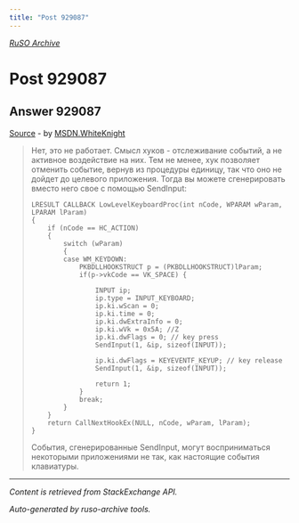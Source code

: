 ```yaml
---
title: "Post 929087"
---
```

<p><i><a href="https://github.com/MSDN-WhiteKnight/ruso-archive/">RuSO Archive</a></i></p>
<h1>Post 929087</h1>
<h2>Answer 929087</h2>
<p><a href="https://ru.stackoverflow.com/a/929087/">Source</a> - by <a href="https://ru.stackoverflow.com/users/240512/msdn-whiteknight">MSDN.WhiteKnight</a></p>
<blockquote>
<p>Нет, это не работает. Смысл хуков - отслеживание событий, а не активное воздействие на них. Тем не менее, хук позволяет отменить событие, вернув из процедуры единицу, так что оно не дойдет до целевого приложения. Тогда вы можете сгенерировать вместо него свое с помощью SendInput:</p>

<pre><code>LRESULT CALLBACK LowLevelKeyboardProc(int nCode, WPARAM wParam, LPARAM lParam)
{        
    if (nCode == HC_ACTION)
    {
        switch (wParam)
        {
        case WM_KEYDOWN:
            PKBDLLHOOKSTRUCT p = (PKBDLLHOOKSTRUCT)lParam;
            if(p-&gt;vkCode == VK_SPACE) {

                INPUT ip;
                ip.type = INPUT_KEYBOARD;
                ip.ki.wScan = 0; 
                ip.ki.time = 0;
                ip.ki.dwExtraInfo = 0;    
                ip.ki.wVk = 0x5A; //Z
                ip.ki.dwFlags = 0; // key press
                SendInput(1, &amp;ip, sizeof(INPUT));

                ip.ki.dwFlags = KEYEVENTF_KEYUP; // key release
                SendInput(1, &amp;ip, sizeof(INPUT));

                return 1;
            }           
            break;
        }
    }
    return CallNextHookEx(NULL, nCode, wParam, lParam);
} 
</code></pre>

<p>События, сгенерированные SendInput, могут восприниматься некоторыми приложениями не так, как настоящие события клавиатуры. </p>

</blockquote>
<hr/>
<p><i>Content is retrieved from StackExchange API. </i></p>
<p><i>Auto-generated by ruso-archive tools. </i></p>
